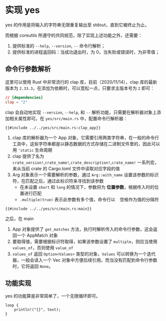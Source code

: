 # 实现 yes

yes 的作用是将输入的字符串无限重复输出至 stdout，直到它被终止为止。

而根据 coreutils 所遵守的共同规范，除了实现上述功能之外，还需要：

1. 提供标准的 `--help`, `--version`, `--` 命令行解析；
2. 提供标准的进程返回码：当成功退出时，为 0，当失败或错误时，为非零值；

## 命令行参数解析

这里可以使用 Rust 中非常流行的 clap 库，目前（2020/11/14），clap 库的最新版本为 `2.33.3`，在添加为依赖时，可以宽松一点，只要求主版本号为 `2` 即可：

```toml
// [dependencies]
clap = "2"
```

clap 会自动地实现 `--version`, `--help`, 和 `--` 解析功能，只需要在解析器对象上添加相关属性即可。在 `yes/src/main.rs` 中，配置命令行解析器：

```rust,ignore
{{#include ../../yes/src/main.rs:clap_app}}
```

1. clap 库的解析器为一个 App 对象，它需要引用两类字符串，在一般的命令行工具中，这些字符串都是以静态数据的方式存储在二进制文件里的，因此可以用 `'static` 生命周期
2. clap 提供了名为 `crate_version!`,`crate_name!`,`crate_description!`,`crate_name!` 一系列宏，来从当前 crate 的 Cargo.toml 文件中读取对应字段的值
3. Arg 对象表示一个需要解析的参数，通过 `Arg::with_name` 设置该参数的标识符，在匹配之后，通过此标识符来寻找到该参数
    + 在未设置 `short` 和 `long` 的情况下，参数将为 **位置参数**，根据传入时的位置进行匹配
    + `.multiple(true)` 表示此参数有多个值，命令行以 ` ` 空格作为值的分隔符

```rust,ignore
{{#include ../../yes/src/main.rs:main}}
```

之后，在 main

1. App 对象提供了 `get_matches` 方法，执行时解析传入的命令行参数，这会返回一个 AppMatch 对象
2. 要取得值，需要根据标识符取得，如果该参数设置了 `multiple`，则应当使用 `values_of`，否则使用 `value_of`
3. `values_of` 返回 `Option<Values>` 类型的对象，`Values` 可以转换为一个迭代器，一般会读入一个 Vec 对象中方便后续引用。而当没有匹配到命令行参数时，它将返回 `None`。

## 功能实现

yes 的功能算是非常简单了，一个无限循环即可。

```rust,ignore
loop {
    println!("{}", text);
}
```